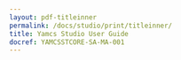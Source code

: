 ```yaml
---
layout: pdf-titleinner
permalink: /docs/studio/print/titleinner/
title: Yamcs Studio User Guide
docref: YAMCSSTCORE-SA-MA-001
---
```

